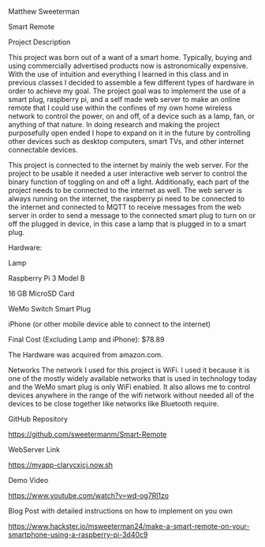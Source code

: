 Matthew Sweeterman 

Smart Remote

Project Description 

This project was born out of a want of a smart home. Typically, buying and using commercially advertised products now is astronomically expensive. With the use of intuition and everything I learned in this class and in previous classes I decided to assemble a few different types of hardware in order to achieve my goal. The project goal was to implement the use of a smart plug, raspberry pi, and a self made web server to make an online remote that I could use within the confines of my own home wireless network to control the power, on and off, of a device such as a lamp, fan, or anything of that nature.  In doing research and making the project purposefully open ended I hope to expand on it in the future by controlling other devices such as desktop computers, smart TVs, and other internet connectable devices. 

This project is connected to the internet by mainly the web server. For the project to be usable it needed a user interactive web server to control the binary function of toggling on and off a light. Additionally, each part of the project needs to be connected to the internet as well. The web server is always running on the internet, the raspberry pi need to be connected to the internet and connected to MQTT to receive messages from the web server in order to send a message to the connected smart plug to turn on or off the plugged in device, in this case a lamp that is plugged in to a smart plug. 

Hardware:

  Lamp

  Raspberry Pi 3 Model B

  16 GB MicroSD Card

  WeMo Switch Smart Plug

  iPhone (or other mobile device able to connect to the internet)

Final Cost (Excluding Lamp and iPhone): $78.89

The Hardware was acquired from amazon.com.

Networks
The network I used for this project is WiFi. I used it because it is one of the mostly widely available networks that is used in technology today and the WeMo smart plug is only WiFi enabled. It also allows me to control devices anywhere in the range of the wifi network without needed all of the devices to be close together like networks like Bluetooth require. 

GitHub Repository

https://github.com/sweetermanm/Smart-Remote

WebServer Link

https://myapp-clarycxicj.now.sh

Demo Video

https://www.youtube.com/watch?v=wd-og7Rl1zo

Blog Post with detailed instructions on how to implement on you own

https://www.hackster.io/msweeterman24/make-a-smart-remote-on-your-smartphone-using-a-raspberry-pi-3d40c9
